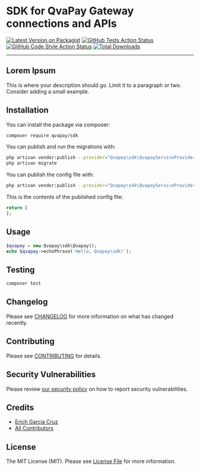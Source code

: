 # SDK for QvaPay Gateway connections and APIs

[![Latest Version on Packagist](https://img.shields.io/packagist/v/qvapay-sdk/sdk.svg?style=flat-square)](https://packagist.org/packages/qvapay-sdk/sdk)
[![GitHub Tests Action Status](https://img.shields.io/github/workflow/status/qvapay-sdk/sdk/run-tests?label=tests)](https://github.com/qvapay-sdk/sdk/actions?query=workflow%3Arun-tests+branch%3Amain)
[![GitHub Code Style Action Status](https://img.shields.io/github/workflow/status/qvapay-sdk/sdk/Check%20&%20fix%20styling?label=code%20style)](https://github.com/qvapay-sdk/sdk/actions?query=workflow%3A"Check+%26+fix+styling"+branch%3Amain)
[![Total Downloads](https://img.shields.io/packagist/dt/qvapay-sdk/sdk.svg?style=flat-square)](https://packagist.org/packages/qvapay-sdk/sdk)

---
Lorem Ipsum
---

This is where your description should go. Limit it to a paragraph or two. Consider adding a small example.

## Installation

You can install the package via composer:

```bash
composer require qvapay/sdk
```

You can publish and run the migrations with:

```bash
php artisan vendor:publish --provider="Qvapay\sdk\QvapayServiceProvider" --tag="sdk-migrations"
php artisan migrate
```

You can publish the config file with:
```bash
php artisan vendor:publish --provider="Qvapay\sdk\QvapayServiceProvider" --tag="sdk-config"
```

This is the contents of the published config file:

```php
return [
];
```

## Usage

```php
$qvapay = new Qvapay\sdk\Qvapay();
echo $qvapay->echoPhrase('Hello, Qvapay\sdk!');
```

## Testing

```bash
composer test
```

## Changelog

Please see [CHANGELOG](CHANGELOG.md) for more information on what has changed recently.

## Contributing

Please see [CONTRIBUTING](.github/CONTRIBUTING.md) for details.

## Security Vulnerabilities

Please review [our security policy](../../security/policy) on how to report security vulnerabilities.

## Credits

- [Erich Garcia Cruz](https://github.com/n3omaster)
- [All Contributors](../../contributors)

## License

The MIT License (MIT). Please see [License File](LICENSE.md) for more information.

